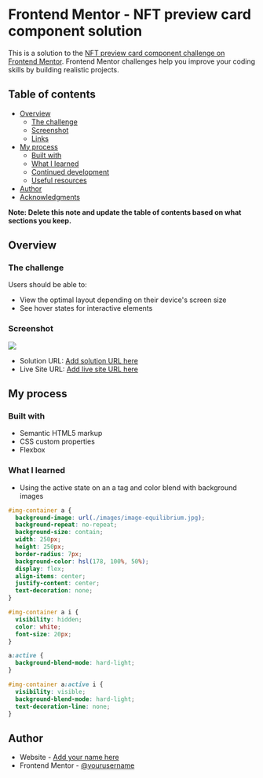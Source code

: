 # Frontend Mentor - NFT preview card component solution

This is a solution to the [NFT preview card component challenge on Frontend Mentor](https://www.frontendmentor.io/challenges/nft-preview-card-component-SbdUL_w0U). Frontend Mentor challenges help you improve your coding skills by building realistic projects.

## Table of contents

- [Overview](#overview)
  - [The challenge](#the-challenge)
  - [Screenshot](#screenshot)
  - [Links](#links)
- [My process](#my-process)
  - [Built with](#built-with)
  - [What I learned](#what-i-learned)
  - [Continued development](#continued-development)
  - [Useful resources](#useful-resources)
- [Author](#author)
- [Acknowledgments](#acknowledgments)

**Note: Delete this note and update the table of contents based on what sections you keep.**

## Overview

### The challenge

Users should be able to:

- View the optimal layout depending on their device's screen size
- See hover states for interactive elements

### Screenshot

![](.images/desktop-screenshot.png)

- Solution URL: [Add solution URL here](https://github.com/Olagoke1234/NFT-Card)
- Live Site URL: [Add live site URL here](https://olagoke1234.github.io/NFT-Card/)

## My process

### Built with

- Semantic HTML5 markup
- CSS custom properties
- Flexbox

### What I learned

- Using the active state on an a tag and color blend with background images

```css
#img-container a {
  background-image: url(./images/image-equilibrium.jpg);
  background-repeat: no-repeat;
  background-size: contain;
  width: 250px;
  height: 250px;
  border-radius: 7px;
  background-color: hsl(178, 100%, 50%);
  display: flex;
  align-items: center;
  justify-content: center;
  text-decoration: none;
}

#img-container a i {
  visibility: hidden;
  color: white;
  font-size: 20px;
}

a:active {
  background-blend-mode: hard-light;
}

#img-container a:active i {
  visibility: visible;
  background-blend-mode: hard-light;
  text-decoration-line: none;
}
```

## Author

- Website - [Add your name here](https://olagoke1234.github.io/African-Web-Angel/)
- Frontend Mentor - [@yourusername](https://www.frontendmentor.io/profile/Olagoke1234)
